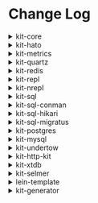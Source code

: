# Change Log

<details>
<summary>kit-core</summary>

### `io.github.kit-clj/kit-core {:mvn/version "1.0.1"}`

- Change: Bump dependencies

### `io.github.kit-clj/kit-core {:mvn/version "1.0.0"}`

- Initial release
</details>



<details>
<summary>kit-hato</summary>

### `io.github.kit-clj/kit-hato {:mvn/version "1.0.0"}`

- Initial release
</details>



<details>
<summary>kit-metrics</summary>

### `io.github.kit-clj/kit-metrics {:mvn/version "1.0.2"}`

- Change: Bump dependencies

### `io.github.kit-clj/kit-metrics {:mvn/version "1.0.1"}`

- Breaking fix: metric definitions API is broken

### `io.github.kit-clj/kit-metrics {:mvn/version "1.0.0"}`

- Initial release
</details>



<details>
<summary>kit-quartz</summary>

### `io.github.kit-clj/kit-quartz {:mvn/version "1.0.0"}`

- Initial release
</details>



<details>
<summary>kit-redis</summary>

### `io.github.kit-clj/kit-redis {:mvn/version "1.0.1"}`

- Change: `key-for` uses CacheKey protocol to convert based on type, defaulting to hashing Objects instead of `pr-str`
- Change: `key-for` ignores prefixing keys when there is no default `key-prefix` in the component config

### `io.github.kit-clj/kit-redis {:mvn/version "1.0.0"}`

- Initial release
</details>



<details>
<summary>kit-repl</summary>

### `io.github.kit-clj/kit-repl {:mvn/version "1.0.1"}`

- Fix: ensure org.clojure/tools.logging is included in deps in case used as standalone

### `io.github.kit-clj/kit-repl {:mvn/version "1.0.0"}`

- Initial release
</details>



<details>
<summary>kit-nrepl</summary>

### `io.github.kit-clj/kit-nrepl {:mvn/version "1.0.0"}`

- Initial release
</details>



<details>
<summary>kit-sql</summary>

### `io.github.kit-clj/kit-sql {:mvn/version "1.1.0"}`

- Change: Now just a bare bones wrapper that imports kit-sql-conman and kit-sql-migratus for compatibility purposes

### `io.github.kit-clj/kit-sql {:mvn/version "1.0.0"}`

- Initial release
</details>



<details>
<summary>kit-sql-conman</summary>

### `io.github.kit-clj/kit-sql-conman {:mvn/version "1.0.1"}`

- Fix: Remove unused reference to conman in require

### `io.github.kit-clj/kit-sql-conman {:mvn/version "1.0.0"}`

- Initial release
</details>



<details>
<summary>kit-sql-hikari</summary>

### `io.github.kit-clj/kit-sql-hikari {:mvn/version "1.0.1"}`

- Initial release

</details>



<details>
<summary>kit-sql-migratus</summary>

### `io.github.kit-clj/kit-sql-migratus {:mvn/version "1.0.0"}`

- Initial release
</details>



<details>
<summary>kit-postgres</summary>

### `io.github.kit-clj/kit-postgres {:mvn/version "1.0.0"}`

- Initial release
</details>



<details>
<summary>kit-mysql</summary>

### `io.github.kit-clj/kit-mysql {:mvn/version "1.0.0"}`

- Initial release [PR #18](https://github.com/kit-clj/kit/pull/18)
</details>



<details>
<summary>kit-undertow</summary>

### `io.github.kit-clj/kit-undertow {:mvn/version "1.0.1"}`

- Fix: ensure org.clojure/tools.logging is included in deps in case used as standalone

### `io.github.kit-clj/kit-undertow {:mvn/version "1.0.0"}`

- Initial release
</details>



<details>
<summary>kit-http-kit</summary>

### `io.github.kit-clj/kit-http-kit {:mvn/version "1.0.1"}`

- Change: Bump dependencies

### `io.github.kit-clj/kit-http-kit {:mvn/version "1.0.0"}`

- Initial release
</details>



<details>
<summary>kit-xtdb</summary>

### `io.github.kit-clj/kit-xtdb {:mvn/version "1.0.0"}`

- Initial release
</details>



<details>
<summary>kit-selmer</summary>

### `io.github.kit-clj/kit-selmer {:mvn/version "1.0.1"}`

- Change: Bump dependencies

### `io.github.kit-clj/kit-selmer {:mvn/version "1.0.0"}`

- Initial release
</details>



<details>
<summary>lein-template</summary>

### `io.github.kit-clj/lein-template {:mvn/version "0.1.18"}`

- fix cookie name in incorrect place (thanks [@jaimesangcap](https://github.com/jaimesangcap))

### `io.github.kit-clj/lein-template {:mvn/version "0.1.17"}`

- fix issue with default cookie session store configuration 
- bump to `org.clojure/clojure {:mvn/version "1.11.1"}`

### `io.github.kit-clj/lein-template {:mvn/version "0.1.16"}`

- bump to `io.github.kit-clj/kit-sql-conman {:mvn/version "1.0.1"}`

### `io.github.kit-clj/lein-template {:mvn/version "0.1.15"}`

- bump to `org.clojure/clojure {:mvn/version "1.11.0"}`
- bump to `metosin/reitit {:mvn/version "0.5.17"}`
- include deps hot loading by default

### `io.github.kit-clj/lein-template {:mvn/version "0.1.12"}`
- added `clojure.tools.namespace.rep/refresh` in `user` namespace
- added `bb.edn` script with tasks for starting nREPL, testing, and building an uberjar  
  
### `io.github.kit-clj/lein-template {:mvn/version "0.1.11"}`

- Change default cookie secret to randomly generated secret at template generation
  
### `io.github.kit-clj/lein-template {:mvn/version "0.1.10"}`
  
- Fix missing require in test utils
- Add test stub in template

### `io.github.kit-clj/lein-template {:mvn/version "0.1.9"}`

- Add symlink to kit libs so no need to manually bump versions when releasing template
- Update Dockerfile
- Refactor sql profiles
- Add clj-kondo cache to default gitignore

### `io.github.kit-clj/lein-template {:mvn/version "0.1.8"}`

- Update kit-generator lib

### `io.github.kit-clj/lein-template {:mvn/version "0.1.7"}`

- Update log config to exclude jgit debug noise

### `io.github.kit-clj/lein-template {:mvn/version "0.1.6"}`

- Template updated for the sql variants

### `io.github.kit-clj/lein-template {:mvn/version "0.1.5"}`

- New: Add `+socket-repl` profile for socket REPL
- Change: Default socket REPL host changed to `"127.0.0.1"`
- Change: Bump dependencies
- Change: Remove `kit-repl` library from default template profile
- Change: Remove `+bare` profile
- Change: Make socket repl as default in `+full` profile

### `io.github.kit-clj/lein-template {:mvn/version "0.1.4"}`

- Change: Add `nrepl` and `cider` deps aliases in template as default

### `io.github.kit-clj/lein-template {:mvn/version "0.1.3"}`

- Change: Default socket REPL port to 7200
- Fix: Default local nREPL port to 127.0.0.1

### `io.github.kit-clj/lein-template {:mvn/version "0.1.2"}`

- Change: Add `+nrepl` profile
- Change: Bump `kit-redis` to 1.0.1
- Change: Bump `kit-undertow` to 1.0.1
- Change: Bump `kit-repl` to 1.0.1

### `io.github.kit-clj/lein-template {:mvn/version "0.1.1"}`

- Change: repository URL for public modules to use HTTPS instead of SSH URL. Prevents breakage when SSH key fails to load

### `io.github.kit-clj/lein-template {:mvn/version "0.1.0"}`

- Initial ALPHA release, API subject to change
</details>



<details>
<summary>kit-generator</summary>

### `io.github.kit-clj/kit-generator {:mvn/version "0.1.3"}`

- Fix issue with [git clone](https://github.com/kit-clj/kit/pull/30)

### `io.github.kit-clj/kit-generator {:mvn/version "0.1.2"}`

- New: Snippet generation
- Change: Bump dependencies

### `io.github.kit-clj/kit-generator {:mvn/version "0.1.0"}`

- Initial ALPHA release, API subject to change
</details>


